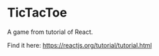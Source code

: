 # TicTacToe

A game from tutorial of React.

Find it here: https://reactjs.org/tutorial/tutorial.html
